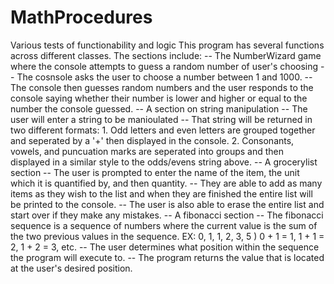 # MathProcedures
Various tests of functionability and logic
This program has several functions across different classes. The sections include:
  -- The NumberWizard game where the console attempts to guess a random number of user's choosing
        -- The cosnsole asks the user to choose a number between 1 and 1000.
        -- The console then guesses random numbers and the user responds to the console saying whether their number is lower and higher or             equal to the number the console guessed.
  -- A section on string manipulation
        -- The user will enter a string to be manioulated
        -- That string will be returned in two different formats:  1. Odd letters and even letters are grouped together and seperated by a                                                                          '+' then displayed in the console.
                                                                   2. Consonants, vowels, and puncuation marks are seperated into groups                                                                            and then displayed in a similar style to the odds/evens string                                                                            above.
  -- A grocerylist section
        -- The user is prompted to enter the name of the item, the unit which it is quantified by, and then quantity.
        -- They are able to add as many items as they wish to the list and when they are finished the entire list will be printed to the              console.
        -- The user is also able to erase the entire list and start over if they make any mistakes.
  -- A fibonacci section
        -- The fibonacci sequence is a sequence of numbers where the current value is the sum of the two previous values in the sequence.
                EX: 0, 1, 1, 2, 3, 5 ) 0 + 1 = 1, 1 + 1 = 2, 1 + 2 = 3, etc.
        -- The user determines what position within the sequence the program will execute to.
        -- The program returns the value that is located at the user's desired position.
  
